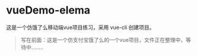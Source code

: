 # vueDemo-elema
这是一个仿饿了么移动端vue项目练习，采用 vue-cli 创建项目。

> ​	写在前面：这是一个仿支付宝饿了么的一个vue项目，文件正在整理中，等待中........

